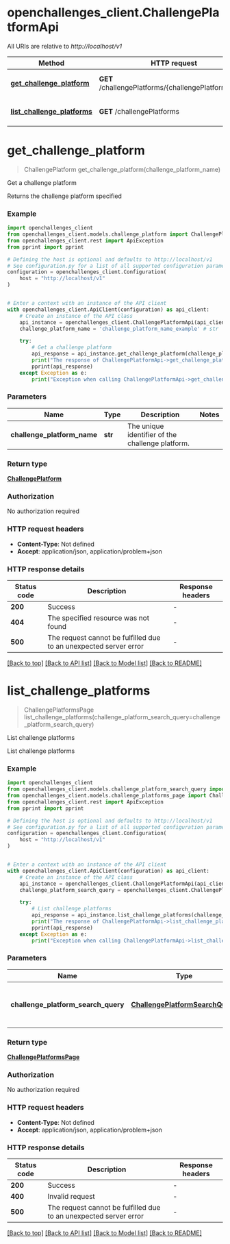 # openchallenges_client.ChallengePlatformApi

All URIs are relative to *http://localhost/v1*

Method | HTTP request | Description
------------- | ------------- | -------------
[**get_challenge_platform**](ChallengePlatformApi.md#get_challenge_platform) | **GET** /challengePlatforms/{challengePlatformName} | Get a challenge platform
[**list_challenge_platforms**](ChallengePlatformApi.md#list_challenge_platforms) | **GET** /challengePlatforms | List challenge platforms


# **get_challenge_platform**
> ChallengePlatform get_challenge_platform(challenge_platform_name)

Get a challenge platform

Returns the challenge platform specified

### Example


```python
import openchallenges_client
from openchallenges_client.models.challenge_platform import ChallengePlatform
from openchallenges_client.rest import ApiException
from pprint import pprint

# Defining the host is optional and defaults to http://localhost/v1
# See configuration.py for a list of all supported configuration parameters.
configuration = openchallenges_client.Configuration(
    host = "http://localhost/v1"
)


# Enter a context with an instance of the API client
with openchallenges_client.ApiClient(configuration) as api_client:
    # Create an instance of the API class
    api_instance = openchallenges_client.ChallengePlatformApi(api_client)
    challenge_platform_name = 'challenge_platform_name_example' # str | The unique identifier of the challenge platform.

    try:
        # Get a challenge platform
        api_response = api_instance.get_challenge_platform(challenge_platform_name)
        print("The response of ChallengePlatformApi->get_challenge_platform:\n")
        pprint(api_response)
    except Exception as e:
        print("Exception when calling ChallengePlatformApi->get_challenge_platform: %s\n" % e)
```



### Parameters


Name | Type | Description  | Notes
------------- | ------------- | ------------- | -------------
 **challenge_platform_name** | **str**| The unique identifier of the challenge platform. | 

### Return type

[**ChallengePlatform**](ChallengePlatform.md)

### Authorization

No authorization required

### HTTP request headers

 - **Content-Type**: Not defined
 - **Accept**: application/json, application/problem+json

### HTTP response details

| Status code | Description | Response headers |
|-------------|-------------|------------------|
**200** | Success |  -  |
**404** | The specified resource was not found |  -  |
**500** | The request cannot be fulfilled due to an unexpected server error |  -  |

[[Back to top]](#) [[Back to API list]](../README.md#documentation-for-api-endpoints) [[Back to Model list]](../README.md#documentation-for-models) [[Back to README]](../README.md)

# **list_challenge_platforms**
> ChallengePlatformsPage list_challenge_platforms(challenge_platform_search_query=challenge_platform_search_query)

List challenge platforms

List challenge platforms

### Example


```python
import openchallenges_client
from openchallenges_client.models.challenge_platform_search_query import ChallengePlatformSearchQuery
from openchallenges_client.models.challenge_platforms_page import ChallengePlatformsPage
from openchallenges_client.rest import ApiException
from pprint import pprint

# Defining the host is optional and defaults to http://localhost/v1
# See configuration.py for a list of all supported configuration parameters.
configuration = openchallenges_client.Configuration(
    host = "http://localhost/v1"
)


# Enter a context with an instance of the API client
with openchallenges_client.ApiClient(configuration) as api_client:
    # Create an instance of the API class
    api_instance = openchallenges_client.ChallengePlatformApi(api_client)
    challenge_platform_search_query = openchallenges_client.ChallengePlatformSearchQuery() # ChallengePlatformSearchQuery | The search query used to find challenge platforms. (optional)

    try:
        # List challenge platforms
        api_response = api_instance.list_challenge_platforms(challenge_platform_search_query=challenge_platform_search_query)
        print("The response of ChallengePlatformApi->list_challenge_platforms:\n")
        pprint(api_response)
    except Exception as e:
        print("Exception when calling ChallengePlatformApi->list_challenge_platforms: %s\n" % e)
```



### Parameters


Name | Type | Description  | Notes
------------- | ------------- | ------------- | -------------
 **challenge_platform_search_query** | [**ChallengePlatformSearchQuery**](.md)| The search query used to find challenge platforms. | [optional] 

### Return type

[**ChallengePlatformsPage**](ChallengePlatformsPage.md)

### Authorization

No authorization required

### HTTP request headers

 - **Content-Type**: Not defined
 - **Accept**: application/json, application/problem+json

### HTTP response details

| Status code | Description | Response headers |
|-------------|-------------|------------------|
**200** | Success |  -  |
**400** | Invalid request |  -  |
**500** | The request cannot be fulfilled due to an unexpected server error |  -  |

[[Back to top]](#) [[Back to API list]](../README.md#documentation-for-api-endpoints) [[Back to Model list]](../README.md#documentation-for-models) [[Back to README]](../README.md)

